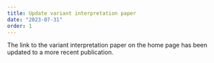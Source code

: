 ```yaml
---
title: Update variant interpretation paper
date: "2023-07-31"
order: 1
---
```


The link to the variant interpretation paper on the home page has been updated to a more recent publication.

<!-- end_excerpt -->



